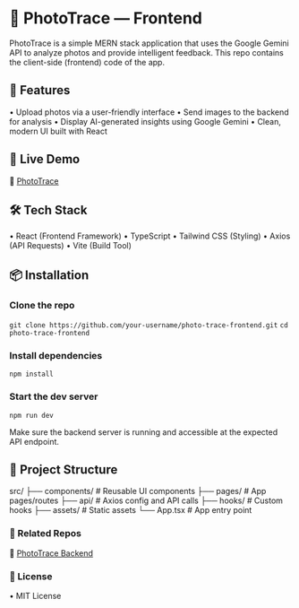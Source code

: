 # 📸 PhotoTrace — Frontend

PhotoTrace is a simple MERN stack application that uses the Google Gemini API to analyze photos and provide intelligent feedback.
This repo contains the client-side (frontend) code of the app.

## 🚀 Features
  •	Upload photos via a user-friendly interface
  •	Send images to the backend for analysis
  •	Display AI-generated insights using Google Gemini
  •	Clean, modern UI built with React

  ## 📌 Live Demo

🔗 [PhotoTrace](https://photo-trace-client.onrender.com/)

## 🛠️ Tech Stack
  •	React (Frontend Framework)
  •	TypeScript
  •	Tailwind CSS (Styling)
  •	Axios (API Requests)
  •	Vite (Build Tool)

## 📦 Installation

### Clone the repo
`git clone https://github.com/your-username/photo-trace-frontend.git`
`cd photo-trace-frontend`

### Install dependencies
`npm install`

### Start the dev server
`npm run dev`

Make sure the backend server is running and accessible at the expected API endpoint.

## 📁 Project Structure

src/
├── components/      # Reusable UI components
├── pages/           # App pages/routes
├── api/             # Axios config and API calls
├── hooks/           # Custom hooks
├── assets/          # Static assets
└── App.tsx          # App entry point

### 🔗 Related Repos

  🔗 [PhotoTrace Backend](https://github.com/Gurprasad34/Photo_Trace)

### 📄 License

  •	MIT License
